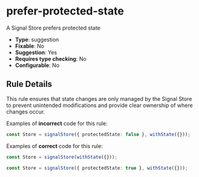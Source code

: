 # prefer-protected-state

A Signal Store prefers protected state

- **Type**: suggestion
- **Fixable**: No
- **Suggestion**: Yes
- **Requires type checking**: No
- **Configurable**: No

<!-- Everything above this generated, do not edit -->
<!-- MANUAL-DOC:START -->

## Rule Details

This rule ensures that state changes are only managed by the Signal Store to prevent unintended modifications and provide clear ownership of where changes occur.

Examples of **incorrect** code for this rule:

```ts
const Store = signalStore({ protectedState: false }, withState({}));
```

Examples of **correct** code for this rule:

```ts
const Store = signalStore(withState({}));
```

```ts
const Store = signalStore({ protectedState: true }, withState({}));
```

